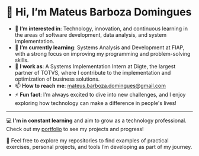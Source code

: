# 👋 Hi, I’m Mateus Barboza Domingues

- 👀 **I’m interested in**: Technology, innovation, and continuous learning in the areas of software development, data analysis, and system implementation.  
- 🌱 **I’m currently learning**: Systems Analysis and Development at FIAP, with a strong focus on improving my programming and problem-solving skills.  
- 💼 **I work as**: A Systems Implementation Intern at Digte, the largest partner of TOTVS, where I contribute to the implementation and optimization of business solutions.  
- 📫 **How to reach me**: [mateus.barboza.domingues@gmail.com](mailto:mateus.barboza.domingues@gmail.com)   
- ⚡ **Fun fact**: I’m always excited to dive into new challenges, and I enjoy exploring how technology can make a difference in people's lives!  

---

💻 **I'm in constant learning** and aim to grow as a technology professional. Check out my [portfolio](https://mbdomingues.github.io/Portifolio/) to see my projects and progress!

📂 Feel free to explore my repositories to find examples of practical exercises, personal projects, and tools I’m developing as part of my journey.

